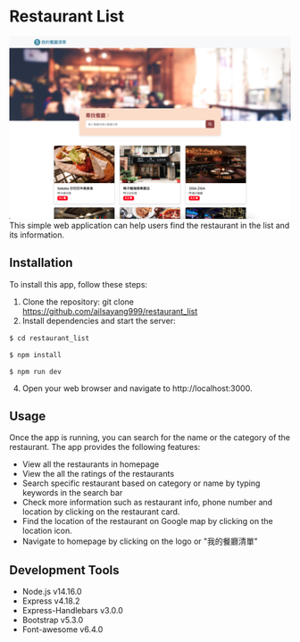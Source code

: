 # Restaurant List
![Project Image](https://github.com/ailsayang999/restaurant_list/blob/main/2-3_A1_restaurant_list_AilsaYang.png)
This simple web application can help users find the restaurant in the list and its information.


## Installation
To install this app, follow these steps:
1. Clone the repository: git clone https://github.com/ailsayang999/restaurant_list
2. Install dependencies and start the server: 
```
$ cd restaurant_list
```
```
$ npm install
```
```
$ npm run dev
```
4. Open your web browser and navigate to http://localhost:3000.


## Usage
Once the app is running, you can search for the name or the category of the restaurant. The app provides the following features:
* View all the restaurants in homepage
* View the all the ratings of the restaurants
* Search specific restaurant based on category or name by typing keywords in the search bar
* Check more information such as restaurant info, phone number and location by clicking on the restaurant card.
* Find the location of the restaurant on Google map by clicking on the location icon.
* Navigate to homepage by clicking on the logo or "我的餐廳清單"


## Development Tools
* Node.js v14.16.0
* Express v4.18.2
* Express-Handlebars v3.0.0
* Bootstrap v5.3.0 
* Font-awesome v6.4.0
